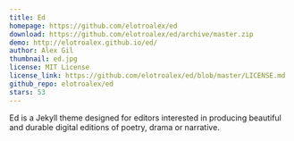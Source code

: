 ```yaml
---
title: Ed
homepage: https://github.com/elotroalex/ed
download: https://github.com/elotroalex/ed/archive/master.zip
demo: http://elotroalex.github.io/ed/
author: Alex Gil
thumbnail: ed.jpg
license: MIT License
license_link: https://github.com/elotroalex/ed/blob/master/LICENSE.md
github_repo: elotroalex/ed
stars: 53
---
```


Ed is a Jekyll theme designed for editors interested in producing
beautiful and durable digital editions of poetry, drama or narrative.
